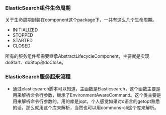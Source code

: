 ### ElasticSearch组件生命周期

关于生命周期封装在component这个package下，一共有这么几个生命周期。

* INITIALIZED
* STOPPED
* STARTED
* CLOSED

所有的服务组件都需要继承AbstractLifecycleComponent，主要就是实现doStart、doStop和doClose。

### ElasticSearch服务起来流程

* 通过elasticsearch脚本可以知道，主函数是Elasticsearch，这个函数主要是用来解析命令行参数，继承了EnvironmentAwareCommand。这个类主要是用来解析命令行参数的，用的库是jopt，个人感觉如果对c语言的getopt熟悉的话，那么就用这个库来解析，当然也可以用commons-cli这个库来解析。
